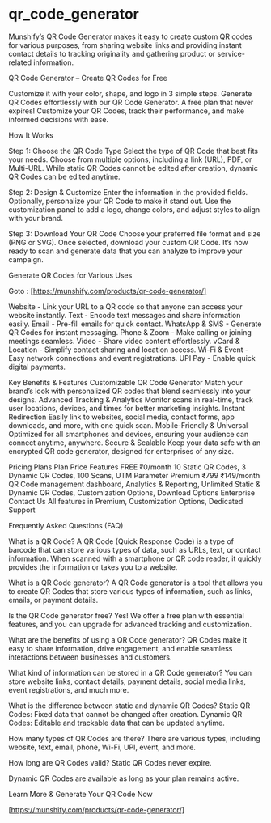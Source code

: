 # qr_code_generator

Munshify’s QR Code Generator makes it easy to create custom QR codes for various purposes, from sharing website links and providing instant contact details to tracking originality and gathering product or service-related information.


QR Code Generator – Create QR Codes for Free

Customize it with your color, shape, and logo in 3 simple steps. Generate QR Codes effortlessly with our QR Code Generator. A free plan that never expires! Customize your QR Codes, track their performance, and make informed decisions with ease.

How It Works

Step 1: Choose the QR Code Type
Select the type of QR Code that best fits your needs. Choose from multiple options, including a link (URL), PDF, or Multi-URL. While static QR Codes cannot be edited after creation, dynamic QR Codes can be edited anytime.

Step 2: Design & Customize
Enter the information in the provided fields. Optionally, personalize your QR Code to make it stand out. Use the customization panel to add a logo, change colors, and adjust styles to align with your brand.

Step 3: Download Your QR Code
Choose your preferred file format and size (PNG or SVG). Once selected, download your custom QR Code. It’s now ready to scan and generate data that you can analyze to improve your campaign.

Generate QR Codes for Various Uses

Goto : [https://munshify.com/products/qr-code-generator/]

Website - Link your URL to a QR code so that anyone can access your website instantly.
Text - Encode text messages and share information easily.
Email - Pre-fill emails for quick contact.
WhatsApp & SMS - Generate QR Codes for instant messaging.
Phone & Zoom - Make calling or joining meetings seamless.
Video - Share video content effortlessly.
vCard & Location - Simplify contact sharing and location access.
Wi-Fi & Event - Easy network connections and event registrations.
UPI Pay - Enable quick digital payments.

Key Benefits & Features
Customizable QR Code Generator
Match your brand’s look with personalized QR codes that blend seamlessly into your designs.
Advanced Tracking & Analytics
Monitor scans in real-time, track user locations, devices, and times for better marketing insights.
Instant Redirection
Easily link to websites, social media, contact forms, app downloads, and more, with one quick scan.
Mobile-Friendly & Universal
Optimized for all smartphones and devices, ensuring your audience can connect anytime, anywhere.
Secure & Scalable
Keep your data safe with an encrypted QR code generator, designed for enterprises of any size.

Pricing Plans
Plan	Price	Features
FREE	₹0/month	10 Static QR Codes, 3 Dynamic QR Codes, 100 Scans, UTM Parameter
Premium	₹799 ₹149/month	QR Code management dashboard, Analytics & Reporting, Unlimited Static & Dynamic QR Codes, Customization Options, Download Options
Enterprise	Contact Us	All features in Premium, Customization Options, Dedicated Support

Frequently Asked Questions (FAQ)

What is a QR Code?
A QR Code (Quick Response Code) is a type of barcode that can store various types of data, such as URLs, text, or contact information. When scanned with a smartphone or QR code reader, it quickly provides the information or takes you to a website.

What is a QR Code generator?
A QR Code generator is a tool that allows you to create QR Codes that store various types of information, such as links, emails, or payment details.

Is the QR Code generator free?
Yes! We offer a free plan with essential features, and you can upgrade for advanced tracking and customization.

What are the benefits of using a QR Code generator?
QR Codes make it easy to share information, drive engagement, and enable seamless interactions between businesses and customers.

What kind of information can be stored in a QR Code generator?
You can store website links, contact details, payment details, social media links, event registrations, and much more.

What is the difference between static and dynamic QR Codes?
Static QR Codes: Fixed data that cannot be changed after creation.
Dynamic QR Codes: Editable and trackable data that can be updated anytime.

How many types of QR Codes are there?
There are various types, including website, text, email, phone, Wi-Fi, UPI, event, and more.

How long are QR Codes valid?
Static QR Codes never expire.

Dynamic QR Codes are available as long as your plan remains active.

Learn More & Generate Your QR Code Now

[https://munshify.com/products/qr-code-generator/]

